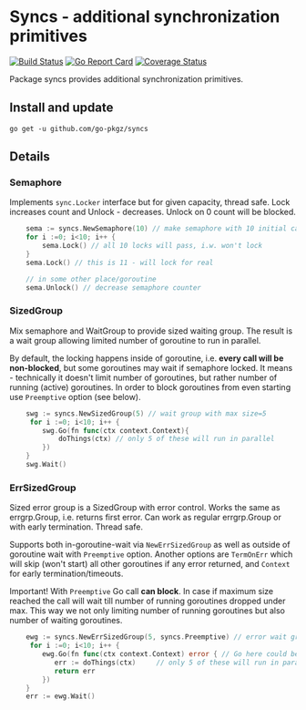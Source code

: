 # Syncs - additional synchronization primitives 

[![Build Status](https://github.com/go-pkgz/syncs/workflows/build/badge.svg)](https://github.com/go-pkgz/syncs/actions) [![Go Report Card](https://goreportcard.com/badge/github.com/go-pkgz/syncs)](https://goreportcard.com/report/github.com/go-pkgz/syncs) [![Coverage Status](https://coveralls.io/repos/github/go-pkgz/syncs/badge.svg?branch=master)](https://coveralls.io/github/go-pkgz/syncs?branch=master)

Package syncs provides additional synchronization primitives.

## Install and update

`go get -u github.com/go-pkgz/syncs`

## Details

### Semaphore

Implements `sync.Locker` interface but for given capacity, thread safe. Lock increases count and Unlock - decreases. Unlock on 0 count will be blocked.

```go
    sema := syncs.NewSemaphore(10) // make semaphore with 10 initial capacity
    for i :=0; i<10; i++ {
        sema.Lock() // all 10 locks will pass, i.w. won't lock
    }
    sema.Lock() // this is 11 - will lock for real

    // in some other place/goroutine
    sema.Unlock() // decrease semaphore counter
```

### SizedGroup

Mix semaphore and WaitGroup to provide sized waiting group. The result is a wait group allowing limited number of goroutine to run in parallel.

By default, the locking happens inside of goroutine, i.e. **every call will be non-blocked**, but some goroutines may wait if semaphore locked. It means - technically it doesn't limit number of goroutines, but rather number of running (active) goroutines. 
In order to block goroutines from even starting use `Preemptive` option (see below).

```go
    swg := syncs.NewSizedGroup(5) // wait group with max size=5
     for i :=0; i<10; i++ {
        swg.Go(fn func(ctx context.Context){
            doThings(ctx) // only 5 of these will run in parallel
        })
    }
    swg.Wait()
```

### ErrSizedGroup

Sized error group is a SizedGroup with error control. 
Works the same as errgrp.Group, i.e. returns first error.
Can work as regular errgrp.Group or with early termination.
Thread safe.

Supports both in-goroutine-wait via `NewErrSizedGroup` as well as outside of goroutine wait with `Preemptive` option. Another options are  `TermOnErr` which will skip (won't start) all other goroutines if any error returned, and `Context` for early termination/timeouts.

Important! With `Preemptive` Go call **can block**. In case if maximum size reached the call will wait till number of running goroutines 
dropped under max. This way we not only limiting number of running goroutines but also number of waiting goroutines.


```go
    ewg := syncs.NewErrSizedGroup(5, syncs.Preemptive) // error wait group with max size=5, don't try to start more if any error happened
     for i :=0; i<10; i++ {
        ewg.Go(fn func(ctx context.Context) error { // Go here could be blocked if trying to run >5 at the same time 
           err := doThings(ctx)     // only 5 of these will run in parallel
           return err
        })
    }
    err := ewg.Wait()
```